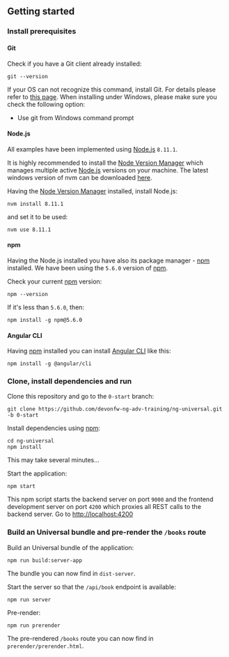## Getting started

### Install prerequisites

#### Git
Check if you have a Git client already installed:

```
git --version
```

If your OS can not recognize this command, install Git. For details please refer to [this page](http://git-scm.com).
When installing under Windows, please make sure you check the following option:

* Use git from Windows command prompt

#### Node.js

All examples have been implemented using [Node.js](https://nodejs.org/) `8.11.1`. 

It is highly recommended to install the [Node Version Manager](https://github.com/creationix/nvm) which manages multiple active
[Node.js](https://nodejs.org/) versions on your machine. The latest windows version of nvm can be downloaded [here](https://github.com/coreybutler/nvm-windows/releases/download/1.1.6/nvm-setup.zip).

Having the [Node Version Manager](https://github.com/creationix/nvm) installed, install Node.js:

```
nvm install 8.11.1
```

and set it to be used:

```
nvm use 8.11.1
```

#### npm

Having the Node.js installed you have also its package manager - [npm](https://www.npmjs.com/) installed. We have been using the `5.6.0` version of [npm](https://www.npmjs.com/).

Check your current [npm](https://www.npmjs.com/) version: 

```
npm --version
```

If it's less than `5.6.0`, then:

```
npm install -g npm@5.6.0
```

#### Angular CLI

Having [npm](https://www.npmjs.com/) installed you can install [Angular CLI](https://github.com/angular/angular-cli) like this:

```
npm install -g @angular/cli
```

### Clone, install dependencies and run

Clone this repository and go to the `0-start` branch:
```
git clone https://github.com/devonfw-ng-adv-training/ng-universal.git -b 0-start
```

Install dependencies using [npm](https://www.npmjs.com/):
```
cd ng-universal
npm install
```
This may take several minutes...

Start the application:
```
npm start
```

This npm script starts the backend server on port `9000` and the frontend development server on port `4200`
which proxies all REST calls to the backend server. Go to [http://localhost:4200](http://localhost:4200)

### Build an Universal bundle and pre-render the `/books` route

Build an Universal bundle of the application:  
```
npm run build:server-app
```
The bundle you can now find in `dist-server`.

Start the server so that the `/api/book` endpoint is available:
```
npm run server
```

Pre-render:
```
npm run prerender
```

The pre-rendered `/books` route you can now find in `prerender/prerender.html`. 
